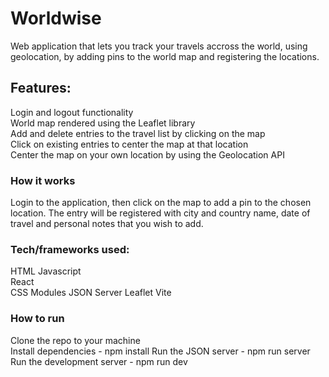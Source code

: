 # Worldwise  

Web application that lets you track your travels accross the world, using geolocation, by adding pins to the world map and registering the locations.  

## Features:  
Login and logout functionality  
World map rendered using the Leaflet library  
Add and delete entries to the travel list by clicking on the map  
Click on existing entries to center the map at that location  
Center the map on your own location by using the Geolocation API  


### How it works  
Login to the application, then click on the map to add a pin to the chosen location. The entry will be registered with city and country name, date of travel and personal notes that you wish to add.

### Tech/frameworks used:  
HTML 
Javascript  
React  
CSS Modules
JSON Server
Leaflet
Vite  

### How to run  
Clone the repo to your machine  
Install dependencies - npm install
Run the JSON server - npm run server
Run the development server - npm run dev
